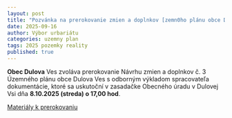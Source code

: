 ```yaml
---
layout: post
title: "Pozvánka na prerokovanie zmien a doplnkov [zemn0ho plánu obce Dulova Ves"
date: 2025-09-16
author: Výbor urbariátu
categories: uzemny plan
tags: 2025 pozemky reality
published: true
---
```


**Obec Dulova** Ves zvoláva prerokovanie Návrhu zmien a doplnkov č. 3 Územného plánu obce Dulova Ves s odborným
výkladom spracovateľa dokumentácie, ktoré sa uskutoční v zasadačke Obecného úradu v Dulovej Vsi dňa **8.10.2025 (streda) o 17,00 hod**.


[Materiály k prerokovaniu](https://www.dulovaves.sk/oznamy/oznamenie-prerokovanie-navrhu-zmien-a-doplnkov-c--3-uzemneho-planu-obce-dulova-ves.html)

